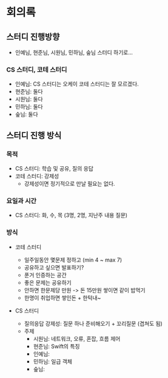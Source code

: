 # 회의록

## 스터디 진행방향

- 인예님, 현준님, 시원님, 민하님, 숲님 스터디 하기로...

### CS 스터디, 코테 스터디

- 인예님: CS 스터디는 오케이 코테 스터디는 잘 모르겠다.
- 현준님: 둘다
- 시원님: 둘다
- 민하님: 둘다
- 숲님: 둘다

## 스터디 진행 방식

### 목적

- CS 스터디: 학습 및 공유, 질의 응답
- 코테 스터디: 강제성
  - 강제성이면 정기적으로 만날 필요는 없다.

### 요일과 시간
- CS 스터디: 화, 수, 목 (3명, 2명, 지난주 내용 질문)

### 방식

- 코테 스터디
  - 일주일동안 몇문제 정하고 (min 4 ~ max 7)
  - 공유하고 싶으면 발표하기?
  - 푼거 인증하는 공간
  - 좋은 문제는 공유하기
  - 안하면 한문제당 만원 -> 돈 15만원 쌓이면 같이 밥먹기
  - 한명이 취업하면 쌓인돈 + 한턱내~

- CS 스터디
  - 질의응답 강제성: 질문 하나 준비해오기 + 꼬리질문 (겹쳐도 됨)
  - 주제
    - 시원님: 네트워크, 오류, 혼잡, 흐름 제어
    - 현준님: Swift의 특징
    - 인예님:
    - 민하님: 일급 객체
    - 숲님:
